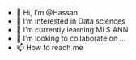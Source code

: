 - 👋 Hi, I’m @Hassan
- 👀 I’m interested in Data sciences
- 🌱 I’m currently learning Ml $ ANN
- 💞️ I’m looking to collaborate on ...
- 📫 How to reach me 

<!---
jawadkhanniazi/jawadkhanniazi is a ✨ special ✨ repository because its `README.md` (this file) appears on your GitHub profile.
You can click the Preview link to take a look at your changes.
--->
